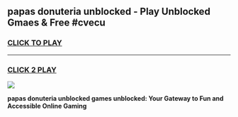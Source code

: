 
## papas donuteria unblocked - Play Unblocked Gmaes & Free #cvecu
<h3>
<a href="https://news.freeplayer.one?title=papas_donuteria_unblocked&ref=03M">CLICK TO PLAY</a></h3>
<hr>

<h3>
<a href="https://news.freeplayer.one?title=papas_donuteria_unblocked&ref=03M">CLICK 2 PLAY</a>
  
</h3>

<a href="https://news.freeplayer.one?title=papas_donuteria_unblocked&ref=03M"><img src="https://clearcache.store/games.png"></a>


**papas donuteria unblocked games unblocked: Your Gateway to Fun and Accessible Online Gaming**
